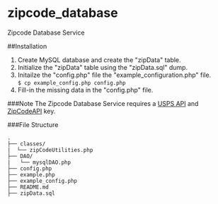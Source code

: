 # zipcode_database
Zipcode Database Service

##Installation
1. Create MySQL database and create the "zipData" table.
2. Initialize the "zipData" table using the "zipData.sql" dump.
3. Initailze the "config.php" file the "example_configuration.php" file.<br>
`$ cp example_config.php config.php`
4. Fill-in the missing data in the "config.php" file.

###Note
The Zipcode Database Service requires a [USPS API](https://www.usps.com/business/web-tools-apis/welcome.htm) and [ZipCodeAPI](https://www.zipcodeapi.com/) key.

###File Structure
```
.
├── classes/
|  └── zipCodeUtilities.php
├── DAO/
|	└── mysqlDAO.php
├── config.php
├── example.php
├── example_config.php
├── README.md
├── zipData.sql
```
